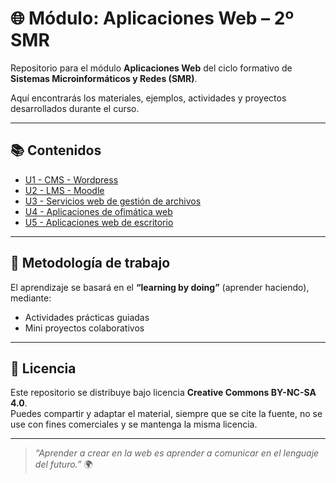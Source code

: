 # 🌐 Módulo: Aplicaciones Web – 2º SMR

Repositorio para el módulo **Aplicaciones Web** del ciclo formativo de **Sistemas Microinformáticos y Redes (SMR)**.

Aquí encontrarás los materiales, ejemplos, actividades y proyectos desarrollados durante el curso.

---

## 📚 Contenidos

* [U1 - CMS - Wordpress](Unidad01)
* [U2 - LMS - Moodle](Unidad02)
* [U3 - Servicios web de gestión de archivos](Unidad03)
* [U4 - Aplicaciones de ofimática web](Unidad04)
* [U5 - Aplicaciones web de escritorio](Unidad05)

---

## 🧭 Metodología de trabajo

El aprendizaje se basará en el **“learning by doing”** (aprender haciendo), mediante:
- Actividades prácticas guiadas
- Mini proyectos colaborativos

---

## 📄 Licencia

Este repositorio se distribuye bajo licencia **Creative Commons BY-NC-SA 4.0**.  
Puedes compartir y adaptar el material, siempre que se cite la fuente, no se use con fines comerciales y se mantenga la misma licencia.

---

> _“Aprender a crear en la web es aprender a comunicar en el lenguaje del futuro.”_ 🌍
